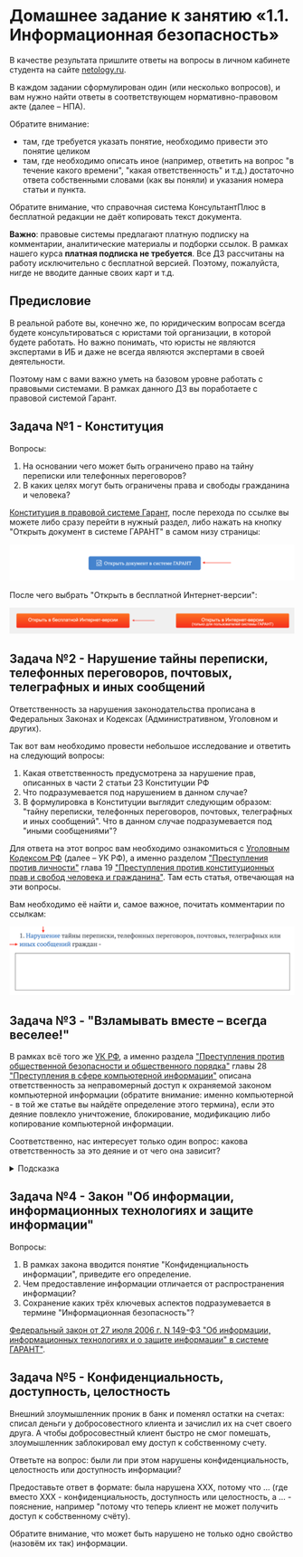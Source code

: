 # Домашнее задание к занятию «1.1. Информационная безопасность»

В качестве результата пришлите ответы на вопросы в личном кабинете студента на сайте [netology.ru](httpss://netology.ru).

В каждом задании сформулирован один (или несколько вопросов), и вам нужно найти ответы в соответствующем нормативно-правовом акте (далее – НПА).

Обратите внимание:
* там, где требуется указать понятие, необходимо привести это понятие целиком 
* там, где необходимо описать иное (например, ответить на вопрос "в течение какого времени", "какая ответственность" и т.д.) достаточно ответа собственными словами (как вы поняли) и указания номера статьи и пункта.

Обратите внимание, что справочная система КонсультантПлюс в бесплатной редакции не даёт копировать текст документа.

**Важно**: правовые системы предлагают платную подписку на комментарии, аналитические материалы и подборки ссылок. В рамках нашего курса **платная подписка не требуется**. Все ДЗ рассчитаны на работу исключительно с бесплатной версией. Поэтому, пожалуйста, нигде не вводите данные своих карт и т.д.

## Предисловие

В реальной работе вы, конечно же, по юридическим вопросам всегда будете консультироваться с юристами той организации, в которой будете работать. Но важно понимать, что юристы не являются экспертами в ИБ и даже не всегда являются экспертами в своей деятельности.

Поэтому нам с вами важно уметь на базовом уровне работать с правовыми системами. В рамках данного ДЗ вы поработаете с правовой системой Гарант.

## Задача №1 - Конституция

Вопросы:
1. На основании чего может быть ограничено право на тайну переписки или телефонных переговоров?
1. В каких целях могут быть ограничены права и свободы гражданина и человека?

[Конституция в правовой системе Гарант](https://base.garant.ru/10103000/), после перехода по ссылке вы можете либо сразу перейти в нужный раздел, либо нажать на кнопку "Открыть документ в системе ГАРАНТ" в самом низу страницы:

![](pic/open.png)

После чего выбрать "Открыть в бесплатной Интернет-версии":

![](pic/free-version.png)

## Задача №2 - Нарушение тайны переписки, телефонных переговоров, почтовых, телеграфных и иных сообщений

Ответственность за нарушения законодательства прописана в Федеральных Законах и Кодексах (Административном, Уголовном и других).

Так вот вам необходимо провести небольшое исследование и ответить на следующий вопросы:
1. Какая ответственность предусмотрена за нарушение прав, описанных в части 2 статьи 23 Конституции РФ
1. Что подразумевается под нарушением в данном случае?
1. В формулировка в Конституции выглядит следующим образом: "тайну переписки, телефонных переговоров, почтовых, телеграфных и иных сообщений". Что в данном случае подразумевается под "иными сообщениями"?

Для ответа на этот вопрос вам необходимо ознакомиться с [Уголовным Кодексом РФ](https://base.garant.ru/10108000/) (далее – УК РФ), а именно разделом ["Преступления против личности"](https://base.garant.ru/10108000/ae5f9867312347a00f66bc08a4b4fa06/) глава 19 ["Преступления против конституционных прав и свобод человека и гражданина"](https://base.garant.ru/10108000/19c8468328410ee601c10ce70e26f7f3/). Там есть статья, отвечающая на эти вопросы.

Вам необходимо её найти и, самое важное, почитать комментарии по ссылкам:

![](pic/garant.png)

## Задача №3 - "Взламывать вместе – всегда веселее!"

В рамках всё того же [УК РФ](https://base.garant.ru/10108000/), а именно раздела ["Преступления против общественной безопасности и общественного порядка"](https://base.garant.ru/10108000/d67615e380180e02ecd5ecde81a784be/) главы 28 ["Преступления в сфере компьютерной информации"](https://base.garant.ru/10108000/42bb11d7291ec544e2ec2604179c0da1/) описана ответственность за неправомерный доступ к охраняемой законом компьютерной информации (обратите внимание: именно компьютерной - в той же статье вы найдёте определение этого термина), если это деяние повлекло уничтожение, блокирование, модификацию либо копирование компьютерной информации.

Соответственно, нас интересует только один вопрос: какова ответственность за это деяние и от чего она зависит?

<details>
<summary>Подсказка</summary>
    
Подсказки смотреть не хорошо 😈!

Но раз уж вы посмотрели - то обратите особое внимание на то, что деяния, совершённые группой лиц по предварительному сговору или организованной группой лиц всегда наказывается "строже".
</details>

## Задача №4 - Закон "Об информации, информационных технологиях и защите информации"

Вопросы:
1. В рамках закона вводится понятие "Конфиденциальность информации", приведите его определение.
1. Чем предоставление информации отличается от распространения информации?
1. Сохранение каких трёх ключевых аспектов подразумевается в термине "Информационная безопасность"?

[Федеральный закон от 27 июля 2006 г. N 149-ФЗ "Об информации, информационных технологиях и о защите информации" в системе ГАРАНТ"](https://base.garant.ru/12148555/).

## Задача №5 - Конфиденциальность, доступность, целостность

Внешний злоумышленник проник в банк и поменял остатки на счетах: списал деньги у добросовестного клиента и зачислил их на счет своего друга. А чтобы добросовестный клиент быстро не смог помешать, злоумышленник заблокировал ему доступ к собственному счету.

Ответьте на вопрос: были ли при этом нарушены конфиденциальность, целостность или доступность информации?

Предоставьте ответ в формате: была нарушена XXX, потому что ... (где вместо XXX - конфиденциальность, доступность или целостность, а ... - пояснение, например "потому что теперь клиент не может получить доступ к собственному счёту).

Обратите внимание, что может быть нарушено не только одно свойство (назовём их так) информации.

